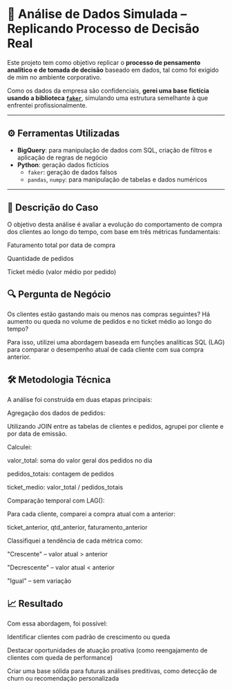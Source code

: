 # 🧠 Análise de Dados Simulada – Replicando Processo de Decisão Real

Este projeto tem como objetivo replicar o **processo de pensamento analítico e de tomada de decisão** baseado em dados, tal como foi exigido de mim no ambiente corporativo.

Como os dados da empresa são confidenciais, **gerei uma base fictícia usando a biblioteca [`faker`](https://faker.readthedocs.io/en/master/)**, simulando uma estrutura semelhante à que enfrentei profissionalmente.

---

## ⚙️ Ferramentas Utilizadas

- **BigQuery**: para manipulação de dados com SQL, criação de filtros e aplicação de regras de negócio
- **Python**: geração dados fictícios 
  - `faker`: geração de dados falsos
  - `pandas`, `numpy`: para manipulação de tabelas e dados numéricos

---

## 🧩 Descrição do Caso
O objetivo desta análise é avaliar a evolução do comportamento de compra dos clientes ao longo do tempo, com base em três métricas fundamentais:

Faturamento total por data de compra

Quantidade de pedidos

Ticket médio (valor médio por pedido)

## 🔍 Pergunta de Negócio
Os clientes estão gastando mais ou menos nas compras seguintes?
Há aumento ou queda no volume de pedidos e no ticket médio ao longo do tempo?

Para isso, utilizei uma abordagem baseada em funções analíticas SQL (LAG) para comparar o desempenho atual de cada cliente com sua compra anterior.

## 🛠️ Metodologia Técnica
A análise foi construída em duas etapas principais:

Agregação dos dados de pedidos:

Utilizando JOIN entre as tabelas de clientes e pedidos, agrupei por cliente e por data de emissão.

Calculei:

valor_total: soma do valor geral dos pedidos no dia

pedidos_totais: contagem de pedidos

ticket_medio: valor_total / pedidos_totais

Comparação temporal com LAG():

Para cada cliente, comparei a compra atual com a anterior:

ticket_anterior, qtd_anterior, faturamento_anterior

Classifiquei a tendência de cada métrica como:

"Crescente" – valor atual > anterior

"Decrescente" – valor atual < anterior

"Igual" – sem variação

## 📈 Resultado
Com essa abordagem, foi possível:

Identificar clientes com padrão de crescimento ou queda

Destacar oportunidades de atuação proativa (como reengajamento de clientes com queda de performance)

Criar uma base sólida para futuras análises preditivas, como detecção de churn ou recomendação personalizada








